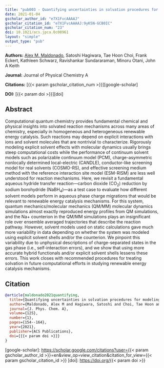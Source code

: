 ```yaml
---
title: "pub003 - Quantifying uncertainties in solvation procedures for modeling aqueous phase reaction mechanisms"
date: 2021-01-04
gscholar_author_id: "e7X1FvcAAAAJ"
gscholar_citation_id: "e7X1FvcAAAAJ:9yKSN-GCB0IC"
gscholar_citation_num: "23"
doi: 10.1021/acs.jpca.0c08961
layout: "simple"
output_type: "pub"
---
```


**Authors:** <u>Alex M. Maldonado</u>, Satoshi Hagiwara, Tae Hoon Choi, Frank Eckert, Kathleen Schwarz, Ravishankar Sundararaman, Minoru Otani, John A Keith

**Journal:** Journal of Physical Chemistry A

**Citations:** [{{< param gscholar_citation_num >}}][google-scholar]

**DOI:** [{{< param doi >}}][doi]

## Abstract

Computational quantum chemistry provides fundamental chemical and physical insights into solvated reaction mechanisms across many areas of chemistry, especially in homogeneous and heterogeneous renewable energy catalysis. Such reactions may depend on explicit interactions with ions and solvent molecules that are nontrivial to characterize.
Rigorously modeling explicit solvent effects with molecular dynamics usually brings steep computational costs while the performance of continuum solvent models such as polarizable continuum model (PCM), charge-asymmetric nonlocally determined local-electric (CANDLE), conductor-like screening model for real solvents (COSMO-RS), and effective screening medium method with the reference interaction site model (ESM-RISM) are less well understood for reaction mechanisms.
Here, we revisit a fundamental aqueous hydride transfer reaction—carbon dioxide (CO<sub>2</sub>) reduction by sodium borohydride (NaBH<sub>4</sub>)—as a test case to evaluate how different solvent models perform in aqueous phase charge migrations that would be relevant to renewable energy catalysis mechanisms.
For this system, quantum mechanics/molecular mechanics (QM/MM) molecular dynamics simulations almost exactly reproduced energy profiles from QM simulations, and the Na+ counterion in the QM/MM simulations plays an insignificant role over ensemble averaged trajectories that describe the reaction pathway.
However, solvent models used on static calculations gave much more variability in data depending on whether the system was modeled using explicit solvent shells and/or the counterion.
We pinpoint this variability due to unphysical descriptions of charge-separated states in the gas phase (i.e., self-interaction errors), and we show that using more accurate hybrid functionals and/or explicit solvent shells lessens these errors.
This work closes with recommended procedures for treating solvation in future computational efforts in studying renewable energy catalysis mechanisms.

## Citation

```bibtex
@article{maldonado2021quantifying,
  title={Quantifying uncertainties in solvation procedures for modeling aqueous phase reaction mechanisms},
  author={Maldonado, Alex M and Hagiwara, Satoshi and Choi, Tae Hoon and Eckert, Frank and Schwarz, Kathleen and Sundararaman, Ravishankar and Otani, Minoru and Keith, John A},
  journal={J. Phys. Chem. A},
  volume={125},
  number={1},
  pages={154--164},
  year={2021},
  publisher={ACS Publications},
  doi={{{< param doi >}}}
}
```

<!-- LINKS -->

[google-scholar]: https://scholar.google.com/citations?user={{< param gscholar_author_id >}}=en&view_op=view_citation&citation_for_view={{< param gscholar_citation_id >}}
[doi]: https://doi.org/{{< param doi >}}
